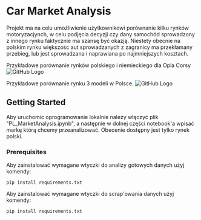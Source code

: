 # Car Market Analysis

Projekt ma na celu umożliwienie użytkownikowi porównanie kilku rynków motoryzacjynch, w celu podjęcia decyzji czy dany samochód sprowadzony z innego rynku faktycznie ma szansę być okazją. Niestety obecnie na polskim rynku większośc aut sprowadzanych z zagranicy ma przekłamany przebieg, lub jest sprowadzana i naprawiana po najmniejszych kosztach. 


Przykładowe porównanie rynków polskiego i niemieckiego dla Opla Corsy
![GitHub Logo](http://chemmaks.pl/Img2.png)




Przykładowe porównanie rynku 3 modeli w Polsce.
![GitHub Logo](http://chemmaks.pl/Img1.png)


## Getting Started

Aby uruchomic oprogramowanie lokalnie należy włączyć plik "PL_MarketAnalysis.ipynb", a następnie w dolnej części notebook'a wpisać markę którą chcemy przeanalizować. Obecenie dostępny jest tylko rynek polski.

### Prerequisites

Aby zainstalować wymagane wtyczki do analizy gotowych danych użyj komendy:

```
pip install requirements.txt
```

Aby zainstalować wymagane wtyczki do scrap'owania danych użyj komendy:

```
pip install requirements.txt
```
